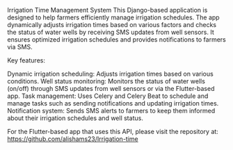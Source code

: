 Irrigation Time Management System
This Django-based application is designed to help farmers efficiently manage irrigation schedules. The app dynamically adjusts irrigation times based on various factors and checks the status of water wells by receiving SMS updates from well sensors. It ensures optimized irrigation schedules and provides notifications to farmers via SMS.

Key features:

Dynamic irrigation scheduling: Adjusts irrigation times based on various conditions.
Well status monitoring: Monitors the status of water wells (on/off) through SMS updates from well sensors or via the Flutter-based app.
Task management: Uses Celery and Celery Beat to schedule and manage tasks such as sending notifications and updating irrigation times.
Notification system: Sends SMS alerts to farmers to keep them informed about their irrigation schedules and well status.

For the Flutter-based app that uses this API, please visit the repository at: https://github.com/alishams23/Irrigation-time

